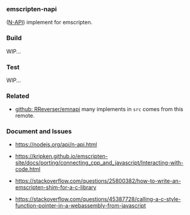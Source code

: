 ### emscripten-napi

([N-API](https://nodejs.org/api/n-api.html)) implement for emscripten.

### Build

WIP...

### Test

WIP...

### Related

- [github: RReverser/emnapi](https://github.com/RReverser/emnapi) many implements in `src` comes from this remote.

### Document and Issues

- https://nodejs.org/api/n-api.html

- https://kripken.github.io/emscripten-site/docs/porting/connecting_cpp_and_javascript/Interacting-with-code.html

- https://stackoverflow.com/questions/25800382/how-to-write-an-emscripten-shim-for-a-c-library

- https://stackoverflow.com/questions/45387728/calling-a-c-style-function-pointer-in-a-webassembly-from-javascript